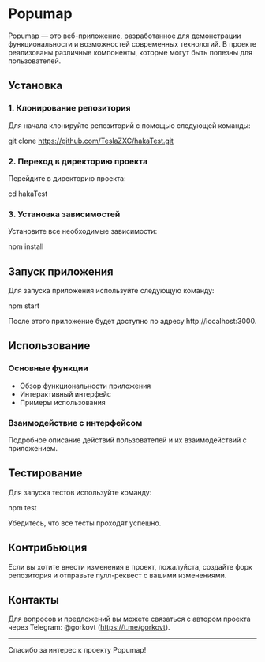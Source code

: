 # Popumap

Popumap — это веб-приложение, разработанное для демонстрации функциональности и возможностей современных технологий. В проекте реализованы различные компоненты, которые могут быть полезны для пользователей.

## Установка

### 1. Клонирование репозитория

Для начала клонируйте репозиторий с помощью следующей команды:

git clone https://github.com/TeslaZXC/hakaTest.git


### 2. Переход в директорию проекта

Перейдите в директорию проекта:

cd hakaTest


### 3. Установка зависимостей

Установите все необходимые зависимости:

npm install


## Запуск приложения

Для запуска приложения используйте следующую команду:

npm start


После этого приложение будет доступно по адресу http://localhost:3000.

## Использование

### Основные функции

- Обзор функциональности приложения
- Интерактивный интерфейс
- Примеры использования

### Взаимодействие с интерфейсом

Подробное описание действий пользователей и их взаимодействий с приложением.

## Тестирование

Для запуска тестов используйте команду:

npm test


Убедитесь, что все тесты проходят успешно.

## Контрибьюция

Если вы хотите внести изменения в проект, пожалуйста, создайте форк репозитория и отправьте пулл-реквест с вашими изменениями.

## Контакты

Для вопросов и предложений вы можете связаться с автором проекта через Telegram: @gorkovt (https://t.me/gorkovt).

---

Спасибо за интерес к проекту Popumap!
